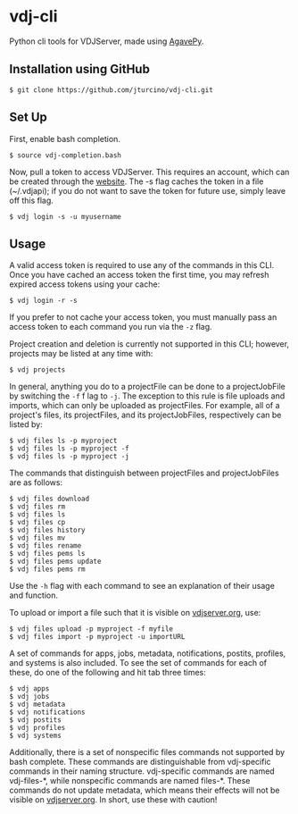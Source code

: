 vdj-cli 
=======

Python cli tools for VDJServer, made using [AgavePy](https://github.com/TACC/agavepy).

Installation using GitHub
-------------------------

```
$ git clone https://github.com/jturcino/vdj-cli.git
```

Set Up
------

First, enable bash completion.
```
$ source vdj-completion.bash
```

Now, pull a token to access VDJServer. This requires an account, which can be created through the [website](https://vdjserver.org/). The -s flag caches the token in a file (~/.vdjapi); if you do not want to save the token for future use, simply leave off this flag.
```
$ vdj login -s -u myusername
```

Usage
-----

A valid access token is required to use any of the commands in this CLI. Once you have cached an access token the first time, you may refresh expired access tokens using your cache:
```
$ vdj login -r -s
```
If you prefer to not cache your access token, you must manually pass an access token to each command you run via the `-z` flag.

Project creation and deletion is currently not supported in this CLI; however, projects may be listed at any time with:
```
$ vdj projects
```

In general, anything you do to a projectFile can be done to a projectJobFile by switching the `-f` f
lag to `-j`. The exception to this rule is file uploads and imports, which can only be uploaded as projectFiles. For example, all of a project's files, its projectFiles, and its projectJobFiles, respectively can be listed by:
```
$ vdj files ls -p myproject
$ vdj files ls -p myproject -f
$ vdj files ls -p myproject -j
```

The commands that distinguish between projectFiles and projectJobFiles are as follows:
```
$ vdj files download
$ vdj files rm
$ vdj files ls
$ vdj files cp
$ vdj files history
$ vdj files mv
$ vdj files rename
$ vdj files pems ls
$ vdj files pems update
$ vdj files pems rm
```
Use the `-h` flag with each command to see an explanation of their usage and function.

To upload or import a file such that it is visible on [vdjserver.org](https://vdjserver.org/), use:
```
$ vdj files upload -p myproject -f myfile
$ vdj files import -p myproject -u importURL
```

A set of commands for apps, jobs, metadata, notifications, postits, profiles, and systems is also included. To see the set of commands for each of these, do one of the following and hit tab three times:
```
$ vdj apps 
$ vdj jobs
$ vdj metadata
$ vdj notifications
$ vdj postits
$ vdj profiles
$ vdj systems
```

Additionally, there is a set of nonspecific files commands not supported by bash complete. These commands are distinguishable from vdj-specific commands in their naming structure. vdj-specific commands are named vdj-files-\*, while nonspecific commands are named files-\*. These commands do not update metadata, which means their effects will not be visible on [vdjserver.org](https://vdjserver.org/). In short, use these with caution!
